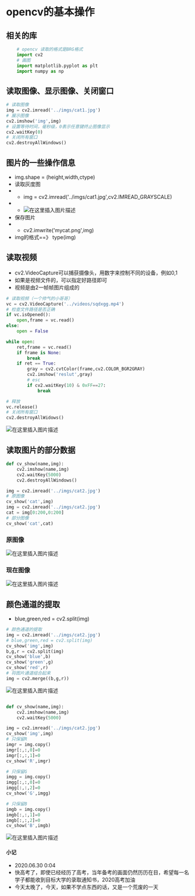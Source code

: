 # opencv的基本操作

## 相关的库
```python
	# opencv 读取的格式是BRG格式
    import cv2 
    # 画图
    import matplotlib.pyplot as plt
    import numpy as np
```
## 读取图像、显示图像、关闭窗口
```python
# 读取图像
img = cv2.imread('../imgs/cat1.jpg')
# 展示图像
cv2.imshow('img',img)
# 设置等待时间，毫秒级，0表示任意键终止图像显示
cv2.waitKey(0)
# 关闭所有窗口
cv2.destroyAllWindows()
```
## 图片的一些操作信息
* img.shape = (height,width,ctype)
* 读取灰度图
* * img = cv2.imread('../imgs/cat1.jpg',cv2.IMREAD_GRAYSCALE)
* * ![在这里插入图片描述](https://img-blog.csdnimg.cn/20200629232226861.png?x-oss-process=image/watermark,type_ZmFuZ3poZW5naGVpdGk,shadow_10,text_aHR0cHM6Ly9ibG9nLmNzZG4ubmV0L3FxXzQzNzI5ODIy,size_16,color_FFFFFF,t_70)
* 保存图片
* * cv2.imwrite('mycat.png',img)
* img的格式==》 type(img)

## 读取视频
* cv2.VideoCapture可以捕获摄像头，用数字来控制不同的设备，例如0,1
* 如果是视频文件的，可以指定好路径即可
* 视频是由2一帧帧图片组成的

```python
# 读取视频（一个帅气的小哥哥）
vc = cv2.VideoCapture('../videos/sqdxgg.mp4')
# 检查文件路径是否正确
if vc.isOpened():
    open,frame = vc.read()
else:
    open = False

while open:
    ret,frame = vc.read()
    if frame is None:
        break
    if ret == True:
        gray = cv2.cvtColor(frame,cv2.COLOR_BGR2GRAY)
        cv2.imshow('reslut',gray)
        # esc
        if cv2.waitKey(10) & 0xFF==27:
            break

# 释放
vc.release()
# 关闭所有窗口
cv2.destroyAllWidows()
```
![在这里插入图片描述](https://img-blog.csdnimg.cn/20200629234239255.png?x-oss-process=image/watermark,type_ZmFuZ3poZW5naGVpdGk,shadow_10,text_aHR0cHM6Ly9ibG9nLmNzZG4ubmV0L3FxXzQzNzI5ODIy,size_16,color_FFFFFF,t_70)
## 读取图片的部分数据

```python
def cv_show(name,img):
    cv2.imshow(name,img)
    cv2.waitKey(5000)
    cv2.destroyAllWindows()

img = cv2.imread('../imgs/cat2.jpg')
# 原图像
cv_show('cat',img)
img = cv2.imread('../imgs/cat2.jpg')
cat = img[0:200,0:200]
# 部分图像
cv_show('cat',cat)

```
### 原图像
![在这里插入图片描述](https://img-blog.csdnimg.cn/20200629234801733.png?x-oss-process=image/watermark,type_ZmFuZ3poZW5naGVpdGk,shadow_10,text_aHR0cHM6Ly9ibG9nLmNzZG4ubmV0L3FxXzQzNzI5ODIy,size_16,color_FFFFFF,t_70)
### 现在图像
![在这里插入图片描述](https://img-blog.csdnimg.cn/20200629234825691.png)
## 颜色通道的提取
* blue,green,red = cv2.split(img)

```python
# 颜色通道的提取
img = cv2.imread('../imgs/cat2.jpg')
# blue,green,red = cv2.split(img)
cv_show('img',img)
b,g,r = cv2.split(img)
cv_show('blue',b)
cv_show('green',g)
cv_show('red',r)
# 将图片通道组合起来
img = cv2.merge((b,g,r))
```

![在这里插入图片描述](https://img-blog.csdnimg.cn/20200629235537818.png?x-oss-process=image/watermark,type_ZmFuZ3poZW5naGVpdGk,shadow_10,text_aHR0cHM6Ly9ibG9nLmNzZG4ubmV0L3FxXzQzNzI5ODIy,size_16,color_FFFFFF,t_70)

```python

def cv_show(name,img):
    cv2.imshow(name,img)
    cv2.waitKey(5000)

img = cv2.imread('../imgs/cat2.jpg')
cv_show('img',img)
# 只保留R
imgr = img.copy()
imgr[:,:,0]=0
imgr[:,:,1]=0
cv_show('R',imgr)

# 只保留G
imgg = img.copy()
imgg[:,:,0]=0
imgg[:,:,2]=0
cv_show('G',imgg)

# 只保留B
imgb = img.copy()
imgb[:,:,1]=0
imgb[:,:,2]=0
cv_show('B',imgb)
```

![在这里插入图片描述](https://img-blog.csdnimg.cn/20200630000159762.png?x-oss-process=image/watermark,type_ZmFuZ3poZW5naGVpdGk,shadow_10,text_aHR0cHM6Ly9ibG9nLmNzZG4ubmV0L3FxXzQzNzI5ODIy,size_16,color_FFFFFF,t_70)
#### 小记
* 2020.06.30 0:04 
* 快高考了，即使已经经历了高考，当年备考的画面仍然历历在目，希望每一名学子都能收到目标大学的录取通知书，2020高考加油
* 今天太晚了，今天，如果不学点东西的话，又是一个荒废的一天